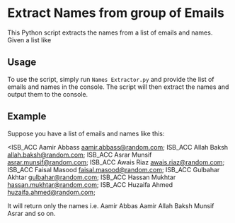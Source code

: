 # Extract Names from group of Emails

This Python script extracts the names from a list of emails and names. Given a list like 

## Usage

To use the script, simply run `Names Extractor.py` and provide the list of emails and names in the console. The script will then extract the names and output them to the console.

## Example

Suppose you have a list of emails and names like this:

<ISB_ACC Aamir Abbass aamir.abbass@random.com;
ISB_ACC Allah Baksh allah.baksh@random.com;
ISB_ACC Asrar Munsif asrar.munsif@random.com;
ISB_ACC Awais Riaz awais.riaz@random.com;
ISB_ACC Faisal Masood faisal.masood@random.com;
ISB_ACC Gulbahar Akhtar gulbahar@random.com;
ISB_ACC Hassan Mukhtar hassan.mukhtar@random.com;
ISB_ACC Huzaifa Ahmed huzaifa.ahmed@random.com;

It will return only the names i.e.
Aamir Abbas Aamir 
Allah Baksh 
Munsif Asrar
and so on.

